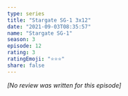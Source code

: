 ```yaml
---
type: series
title: "Stargate SG-1 3x12"
date: "2021-09-03T08:35:57"
name: "Stargate SG-1"
season: 3
episode: 12
rating: 3
ratingEmoji: "⭐️⭐️⭐️"
share: false
---
```


*[No review was written for this episode]*
